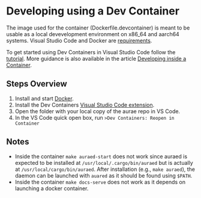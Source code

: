 # Developing using a Dev Container

The image used for the container (Dockerfile.devcontainer) is meant to be usable as a local devevelopment environment on x86_64 and aarch64 systems. Visual Studio Code and Docker are [requirements](https://code.visualstudio.com/docs/devcontainers/containers#_system-requirements).

To get started using Dev Containers in Visual Studio Code follow the [tutorial](https://code.visualstudio.com/docs/devcontainers/tutorial).  More guidance is also available in the article [Developing inside a Container](https://code.visualstudio.com/docs/devcontainers/containers). 

## Steps Overview

1. Install and start [Docker](https://www.docker.com/products/docker-desktop).
2. Install the Dev Containers [Visual Studio Code extension](vscode:extension/ms-vscode-remote.remote-containers).
3. Open the folder with your local copy of the aurae repo in VS Code.
4. In the VS Code quick open box, run `>Dev Containers: Reopen in Container`

## Notes

- Inside the container `make auraed-start` does not work since auraed is expected to be installed at `/usr/local/.cargo/bin/auraed` but is actually at `/usr/local/cargo/bin/auraed`. After installation (e.g., `make auraed`), the daemon can be launched with `auared` as it should be found using `$PATH`.
- Inside the container `make docs-serve` does not work as it depends on launching a docker container.
